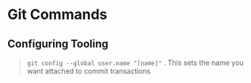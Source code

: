 # Git Commands

## Configuring Tooling
> `git config --global user.name "[name]"` . 
This sets the name you want attached to commit transactions


